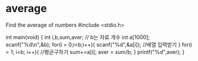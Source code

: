 # average
Find the average of numbers
#include <stdio.h>

int main(void) {
  int i,b,sum,aver; // b는 자료 개수
  int a[1000];
  scanf("%d\n",&b);
  for(i = 0;i<b;i++){
    scanf("%d",&a[i]); //배열 입력받기
  }
  for(i = 1; i<b; i++){ //평균구하기
    sum+=a[i];
    aver = sum/b;
  }
  printf("%d",aver);
}
